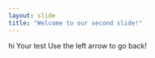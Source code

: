 ```yaml
---
layout: slide
title: "Welcome to our second slide!"
---
```

hi
Your test
Use the left arrow to go back!

